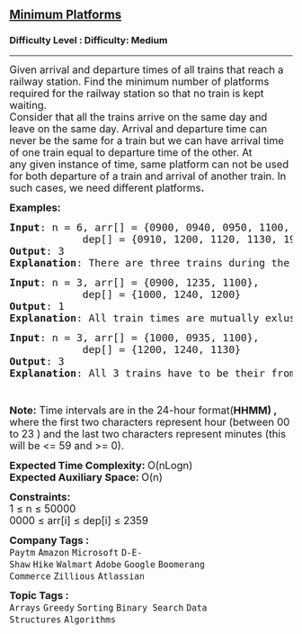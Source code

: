 <h2><a href="https://www.geeksforgeeks.org/problems/minimum-platforms-1587115620/1?page=1&difficulty=Medium&status=unsolved&sortBy=submissions">Minimum Platforms</a></h2><h3>Difficulty Level : Difficulty: Medium</h3><hr><div class="problems_problem_content__Xm_eO"><p><span style="font-size: 18px;">Given arrival and departure times of all trains that reach a railway station. Find the minimum number of platforms required for the railway station so that no train is kept waiting.<br>Consider that all the trains arrive on the same day and leave on the same day. Arrival and departure time can never&nbsp;be the same for a train&nbsp;but we can have arrival time of one train equal to departure time of the other.&nbsp;At any&nbsp;given instance of time, same platform can not be used for both departure of a train and arrival of another train.&nbsp;In such cases,&nbsp;we need different platforms<strong>.</strong></span></p>
<p><span style="font-size: 18px;"><strong>Examples:</strong></span></p>
<pre><span style="font-size: 18px;"><strong>Input</strong>: n = 6, arr[] = {0900, 0940, 0950, 1100, 1500, 1800}, <br>            dep[] = {0910, 1200, 1120, 1130, 1900, 2000}
<strong>Output</strong>: 3
<strong>Explanation</strong>: There are three trains during the time 0940 to 1200. So we need minimum 3 platforms.</span></pre>
<pre><span style="font-size: 18px;"><strong>Input</strong>: n = 3, arr[] = {0900, </span><span style="font-size: 18px;">1235, </span><span style="font-size: 18px;">1100}, <br>            dep[] = {1000, </span><span style="font-size: 18px;">1240, </span><span style="font-size: 18px;">1200}
<strong>Output</strong>: 1
<strong>Explanation</strong>: All train times are mutually exlusive. So we need only one platform</span>
</pre>
<pre><span style="font-size: 18px;"><strong>Input</strong>: n = 3, arr[] = {1000, 09</span><span style="font-size: 18px;">35, </span><span style="font-size: 18px;">1100}, <br>            dep[] = {1200, </span><span style="font-size: 18px;">1240, </span><span style="font-size: 18px;">1130}
<strong>Output</strong>: 3
<strong>Explanation</strong>: All 3 trains have to be their from 11:00 to 11:30</span></pre>
<p>&nbsp;</p>
<p><span style="font-size: 18px;"><strong>Note:</strong> Time intervals are in the 24-hour format(<strong>HHMM) ,</strong> where the first two characters represent hour (between 00 to 23 ) and the last two characters represent minutes (this will be &lt;= 59 and &gt;= 0).</span></p>
<p><span style="font-size: 18px;"><strong>Expected Time Complexity:&nbsp;</strong>O(nLogn)<br><strong>Expected Auxiliary Space:&nbsp;</strong>O(n)</span></p>
<p><span style="font-size: 18px;"><strong>Constraints:</strong><br>1 ≤ n ≤ 50000<br>0000 ≤ arr[i] ≤ dep[i] ≤ 2359</span></p></div><p><span style=font-size:18px><strong>Company Tags : </strong><br><code>Paytm</code>&nbsp;<code>Amazon</code>&nbsp;<code>Microsoft</code>&nbsp;<code>D-E-Shaw</code>&nbsp;<code>Hike</code>&nbsp;<code>Walmart</code>&nbsp;<code>Adobe</code>&nbsp;<code>Google</code>&nbsp;<code>Boomerang Commerce</code>&nbsp;<code>Zillious</code>&nbsp;<code>Atlassian</code>&nbsp;<br><p><span style=font-size:18px><strong>Topic Tags : </strong><br><code>Arrays</code>&nbsp;<code>Greedy</code>&nbsp;<code>Sorting</code>&nbsp;<code>Binary Search</code>&nbsp;<code>Data Structures</code>&nbsp;<code>Algorithms</code>&nbsp;